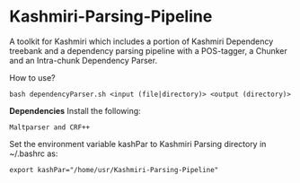 Kashmiri-Parsing-Pipeline
=========================

A toolkit for Kashmiri which includes a portion of Kashmiri Dependency treebank and a dependency parsing pipeline with a POS-tagger, a Chunker and an Intra-chunk Dependency Parser.

How to use?
```
bash dependencyParser.sh <input (file|directory)> <output (directory)>
```
__Dependencies__
Install the following:
```
Maltparser and CRF++
```

Set the environment variable kashPar to Kashmiri Parsing directory in ~/.bashrc as:
```
export kashPar="/home/usr/Kashmiri-Parsing-Pipeline"
```
